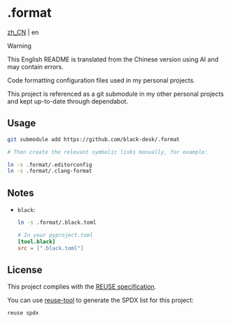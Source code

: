 <!--
SPDX-FileCopyrightText: 2025 Chen Linxuan <me@black-desk.cn>

SPDX-License-Identifier: MIT
-->

# .format

[zh_CN](README.zh_CN.md) | en

> [!WARNING]
> This English README is translated from the Chinese version
> using AI and may contain errors.

Code formatting configuration files used in my personal projects.

This project is referenced as a git submodule in my other personal projects and kept up-to-date through dependabot.

## Usage

```bash
git submodule add https://github.com/black-desk/.format

# Then create the relevant symbolic links manually, for example:

ln -s .format/.editorconfig
ln -s .format/.clang-format
```

## Notes

- `black`:

  ```bash
  ln -s .format/.black.toml
  ```

  ```toml
  # In your pyproject.toml
  [tool.black]
  src = [".black.toml"]
  ```

## License

This project complies with the [REUSE specification](https://reuse.software/spec-3.3/).

You can use [reuse-tool](https://github.com/fsfe/reuse-tool) to generate the SPDX list for this project:

```bash
reuse spdx
```

